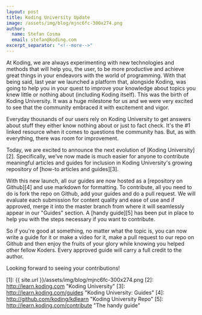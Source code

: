 ```yaml
---
layout: post
title: Koding University Update
image: /assets/img/blog/mjnc6fc-300x274.png
author:
  name: Stefan Cosma
  email: stefan@koding.com
excerpt_separator: "<!--more-->"
---
```


At Koding, we are always experimenting with new technologies and methods that will help you, the user, to be more productive and achieve great things in your endeavors with the world of programming. With that being said, last year we launched a platform that, alongside Koding, was going to help you in your quest to improve your knowledge about topics you knew little or nothing about (including Koding itself). This was the birth of Koding University. It was a huge milestone for us and we were very excited to see that the community embraced it with excitement and vigor.

<!--more-->

Everyday thousands of our users rely on Koding University to get answers about stuff they either know nothing about or just to fact check. It's the #1 linked resource when it comes to questions the community has. But, as with everything, there was room for improvement.

Today, we are excited to announce the next evolution of [Koding University][2]. Specifically, we've now made is much easier for anyone to contribute meaningful articles and guides for inclusion in Koding University's growing repository of [how-to articles and guides][3].

With this new launch, all our guides are now hosted as a [repository on Github][4] and use markdown for formatting. To contribute, all you need to do is fork the repo on Github, add your guides and do a pull request. We will evaluate each submission for content quality and ease of use and if approved, merge it into the master branch from where it will seamlessly appear in our "Guides" section. A [handy guide][5] has been put in place to help you with the steps necessary if you want to contribute.

So if you're good at something, no matter what the topic is, you can now write a guide for it or make a video for it, make a pull request to our repo on Github and then enjoy the fruits of your glory while knowing you helped other fellow Koders. Every approved guide will carry a full credit to the author.

Looking forward to seeing your contributions!

[1]: {{ site.url }}/assets/img/blog/mjnc6fc-300x274.png
[2]: http://learn.koding.com "Koding University"
[3]: http://learn.koding.com/guides "Koding University: Guides"
[4]: http://github.com/koding/kdlearn "Koding University Repo"
[5]: http://learn.koding.com/contribute "The handy guide"
